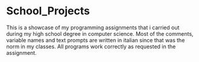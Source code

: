 # School_Projects
This is a showcase of my programming assignments that i carried out during my high school degree in computer science. Most of the comments, variable names and text prompts are written in italian since that was the norm in my classes. All programs work correctly as requested in the assignment.
